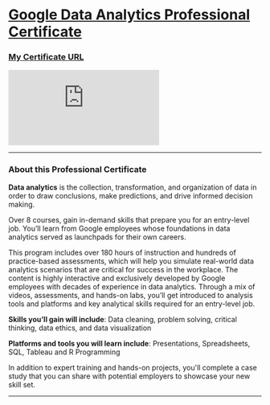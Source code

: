 # [Google Data Analytics Professional Certificate](https://www.coursera.org/professional-certificates/google-data-analytics)

### [My Certificate URL](https://coursera.org/share/ceaa48c8c82dbeadb3e48f91cbf6009f)
![](https://courseramattiaippoliti.s3.us-east-1.amazonaws.com/Coursera%20GMVAAUTWX34K.pdf?response-content-disposition=inline&X-Amz-Security-Token=IQoJb3JpZ2luX2VjEEwaDGV1LWNlbnRyYWwtMSJIMEYCIQC9R0DiNmVbGJkbyFTKFBoECaUNxI2GiXVSpv4hTN3dCgIhAJbGMNM1k8ao14Obi3DMAMdPacxTz9kHvHHnzLUNGaHPKvYCCEUQABoMNzAzMzk2NjQ1MDcwIgyRLsF33eIL2b%2BEK2Yq0wKyA3PfEk6ZMMSosjRXjweHZxLSkyyZBDRMwm%2BphNfVWvq4c9%2Br8xtyyN10X3j32%2FyfjKuL%2BAcOr0MP7Xke4odmwkC%2FdtlbkHQ9Px%2BYClUNeBsffi3I1X6uW81vnRXVnqLj7vFwYa1XPQYUBK6c85GK0Y4XZn0Bb5R268ABGmAZd7l465F%2FkQJaWv%2BYzJ6H4zJZjwLUNHhU7NZd8Yx8xz4iNjLvSYO%2F4CFciHrLUqJBAaBTjIEMljDiX6dc6MjdFV7mtPly2j775aJ4GP8kVsJqYpnZokeLUfKJQAsSKPkNa3Q04STy6QVipK34oLnxn2OA16BatZwI8wcH3ktg9wLeFf6qlcFkxRp653z2jzT0CuwgQ%2Bw2WXgEq2W6quNNs6cxC3YHHlK1PPNhtVEnNAm9TzC8gUOA%2BAKPaQY0OR%2BFMdR6BLuFcCtQPp8axYEYTbwAW9Yw58ORjgY6sgLOcHCgKyYVORLSWxFdK%2Fxjnbx%2FbYCQBF2WJr5WR7kHcvr4cFk%2Br1jpOzA7KLr5q1mDLr0WP8chL5jdVqqxopnEcCEhAefaMqadY%2BJjHjJv5AYlXz%2B5HQKUyNay43Im2XQG0TlfGSc5xuwl2LWUqcXFT6Yqh6ntDFqUhCth%2BUfV09tiVZxMpQcOjruMqHA1waCBkZAH8%2BRLWJbySiTbJvIQdCK6GBC5jttD67ELC7dyZx313lNbNmgcxON%2BftjbeGXgLwxGExvDsqIz%2BOgkXEnoruIDHRZRCSKrcR83yBIQKSpNiZT8SSHEkJEde%2BMlajb5HwmLTYGY3dpfwbuazR63iE34kjtKUCIvDraCVg%2F4SUPmtAf4Ht3bbxsMikJRi6nQ1Z%2BnGHcgxuF6LSNheOhB8J4%3D&X-Amz-Algorithm=AWS4-HMAC-SHA256&X-Amz-Date=20211223T115246Z&X-Amz-SignedHeaders=host&X-Amz-Expires=300&X-Amz-Credential=ASIA2HRNVBDHM7R4PTBM%2F20211223%2Fus-east-1%2Fs3%2Faws4_request&X-Amz-Signature=6d4218930da31e9eed933ece8c08060530372aa1e256fe0fd56d37b6ae44ea34)

---
### About this Professional Certificate

**Data analytics** is the collection, transformation, and organization of data in order to draw conclusions, make predictions, and drive informed decision making. 

Over 8 courses, gain in-demand skills that prepare you for an entry-level job. You’ll learn from Google employees whose foundations in data analytics served as launchpads for their own careers. 

This program includes over 180 hours of instruction and hundreds of practice-based assessments, which will help you simulate real-world data analytics scenarios that are critical for success in the workplace. The content is highly interactive and exclusively developed by Google employees with decades of experience in data analytics. Through a mix of videos, assessments, and hands-on labs, you’ll get introduced to analysis tools and platforms and key analytical skills required for an entry-level job.

**Skills you’ll gain will include**: Data cleaning, problem solving, critical thinking, data ethics, and data visualization

**Platforms and tools you will learn include**: Presentations, Spreadsheets, SQL, Tableau and R Programming

In addition to expert training and hands-on projects, you'll complete a case study that you can share with potential employers to showcase your new skill set.

---
